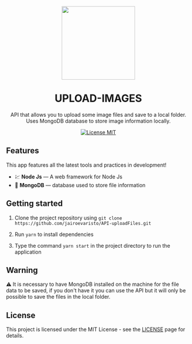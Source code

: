 <h1 align="center">
<img src="https://www.flaticon.com/svg/static/icons/svg/1091/1091227.svg"  width="200px">
<br>
<br>
UPLOAD-IMAGES
</h1>

<p align="center">API that allows you to upload some image files and save to a local folder. Uses MongoDB database to store image information locally.</p>

<p align="center">
  <a href="https://opensource.org/licenses/MIT">
    <img src="https://img.shields.io/badge/License-MIT-blue.svg" alt="License MIT">
  </a>
</p>

## Features
[//]: # (Add the features of your project here:)
This app features all the latest tools and practices in development!

- 💹 **Node Js** — A web framework for Node Js
- :floppy_disk: **MongoDB** — database used to store file information


## Getting started

1. Clone the project repository using `git clone https://github.com/jairoevaristo/API-uploadFiles.git`

2. Run `yarn` to install dependencies

3. Type the command `yarn start` in the project directory to run the application


## Warning

:warning: It is necessary to have MongoDB installed on the machine for the file data to be saved, if you don't have it you can use the API but it will only be possible to save the files in the local folder.


## License

This project is licensed under the MIT License - see the [LICENSE](https://opensource.org/licenses/MIT) page for details.
